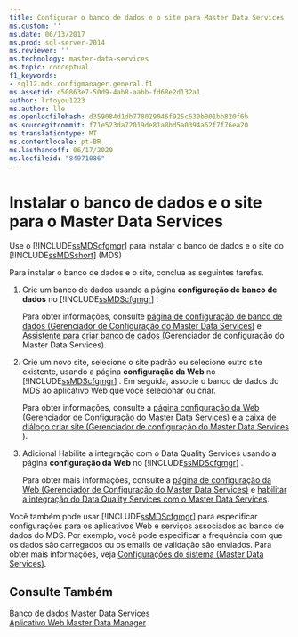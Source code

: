 ```yaml
---
title: Configurar o banco de dados e o site para Master Data Services | Microsoft Docs
ms.custom: ''
ms.date: 06/13/2017
ms.prod: sql-server-2014
ms.reviewer: ''
ms.technology: master-data-services
ms.topic: conceptual
f1_keywords:
- sql12.mds.configmanager.general.f1
ms.assetid: d50863e7-50d9-4ab8-aabb-fd68e2d132a1
author: lrtoyou1223
ms.author: lle
ms.openlocfilehash: d359084d1db778029046f925c630b001bb820f6b
ms.sourcegitcommit: f71e523da72019de81a8bd5a0394a62f7f76ea20
ms.translationtype: MT
ms.contentlocale: pt-BR
ms.lasthandoff: 06/17/2020
ms.locfileid: "84971086"
---
```

# <a name="set-up-the-database-and-website-for-master-data-services"></a>Instalar o banco de dados e o site para o Master Data Services
  Use o [!INCLUDE[ssMDScfgmgr](../includes/ssmdscfgmgr-md.md)] para instalar o banco de dados e o site do [!INCLUDE[ssMDSshort](../includes/ssmdsshort-md.md)] (MDS)  
  
 Para instalar o banco de dados e o site, conclua as seguintes tarefas.  
  
1.  Crie um banco de dados usando a página **configuração de banco de dados** no [!INCLUDE[ssMDScfgmgr](../includes/ssmdscfgmgr-md.md)] .  
  
     Para obter informações, consulte [página de configuração de banco de dados &#40;Gerenciador de Configuração do Master Data Services&#41;](../../2014/master-data-services/database-configuration-page-master-data-services-configuration-manager.md) e [Assistente para criar banco de dados &#40;](../../2014/master-data-services/create-database-wizard-master-data-services-configuration-manager.md)Gerenciador de configuração do Master Data Services&#41;.  
  
2.  Crie um novo site, selecione o site padrão ou selecione outro site existente, usando a página **configuração da Web** no [!INCLUDE[ssMDScfgmgr](../includes/ssmdscfgmgr-md.md)] . Em seguida, associe o banco de dados do MDS ao aplicativo Web que você selecionar ou criar.  
  
     Para obter informações, consulte a [página configuração da Web &#40;Gerenciador de Configuração do Master Data Services&#41;](../../2014/master-data-services/web-configuration-page-master-data-services-configuration-manager.md) e a [caixa de diálogo criar site &#40;Gerenciador de configuração do Master Data Services ](../../2014/master-data-services/create-website-dialog-box-master-data-services-configuration-manager.md)&#41;.  
  
3.  Adicional Habilite a integração com o Data Quality Services usando a página **configuração da Web** no [!INCLUDE[ssMDScfgmgr](../includes/ssmdscfgmgr-md.md)] .  
  
     Para obter mais informações, consulte a [página de configuração da Web &#40;Gerenciador de Configuração do Master Data Services&#41;](../../2014/master-data-services/web-configuration-page-master-data-services-configuration-manager.md) e [habilitar a integração do Data Quality Services com o Master Data Services](install-windows/enable-data-quality-services-integration-with-master-data-services.md).  
  
 Você também pode usar [!INCLUDE[ssMDScfgmgr](../includes/ssmdscfgmgr-md.md)] para especificar configurações para os aplicativos Web e serviços associados ao banco de dados do MDS. Por exemplo, você pode especificar a frequência com que os dados são carregados ou os emails de validação são enviados. Para obter mais informações, veja [Configurações do sistema &#40;Master Data Services&#41;](../../2014/master-data-services/system-settings-master-data-services.md).  
  
## <a name="see-also"></a>Consulte Também  
 [Banco de dados Master Data Services](../../2014/master-data-services/master-data-services-database.md)   
 [Aplicativo Web Master Data Manager](../../2014/master-data-services/master-data-manager-web-application.md)  
  
  
